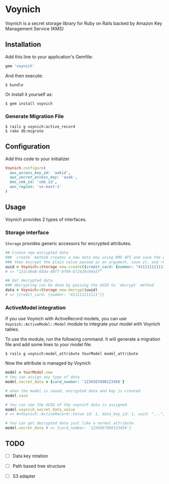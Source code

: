 # Voynich

Voynich is a secret storage library for Ruby on Rails backed by Amazon Key Management Service (KMS)

## Installation

Add this line to your application's Gemfile:

```ruby
gem 'voynich'
```

And then execute:

    $ bundle

Or install it yourself as:

    $ gem install voynich
    
### Generate Migration File

    $ rails g voynich:active_record
    $ rake db:migrate
    
## Configuration

Add this code to your initializer

```ruby
Voynich.configure(
  aws_access_key_id: 'aakid',
  aws_secret_access_key: 'asak',
  kms_cmk_id: 'cmk_id',
  aws_region: 'us-east-1'
)
```

## Usage

Voynich provides 2 types of interfaces.

### Storage interface

`Storage` provides generic accessors for encrypted attributes.

```ruby
## Create new encrypted data
### `create` method creates a new data key using KMS API and save the encrypted version of the key,
### then encrypt the plain value passed as an argument, save it, and return the UUID of the saved value
uuid = Voynich::Storage.new.create({credit_card: {number: "411111111111"}})
# => "131cd6e8-03da-48f7-bf99-672429c94e3f"

## Get decrypted data
### decrypting can be done by passing the UUID to `decrypt` method
data = Voynich::Storage.new.decrypt(uuid)
# => {credit_card: {number: "411111111111"}}
```

### ActiveModel integration

If you use Voynich with ActiveRecord models, you can use `Voynich::ActiveModel::Model` module to integrate your model with Voynich tables. 

To use the module, run the following command. It will generate a migration file and add some lines to your model file.

    $ rails g voynich:model_attribute YourModel model_attribute
    
Now the attribute is managed by Voynich

```ruby
model = YourModel.new
# You can assign any type of data
model.secret_data = {card_number: '1234567890123456'}

# when the model is saved, encrypted data and key is created
model.save

# You can see the UUID of the voynich data is assigned
model.voynich_secret_data_value
# => #<Voynich::ActiveRecord::Value id: 1, data_key_id: 1, uuid: "...", ciphertext: "{\"c\":\"chD9hCWePs+Cqg...">

# You can get decrypted data just like a normal attribute
model.secret_data # => {card_number: '1234567890123456'}
```

## TODO

- [ ] Data key rotation
- [ ] Path based tree structure
- [ ] S3 adapter

